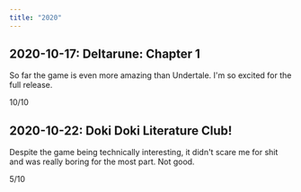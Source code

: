 ```yaml
---
title: "2020"
---
```


## 2020-10-17: Deltarune: Chapter 1

So far the game is even more amazing than Undertale. I'm so excited
for the full release.

10/10

## 2020-10-22: Doki Doki Literature Club!

Despite the game being technically interesting, it didn't scare me for
shit and was really boring for the most part. Not good.

5/10
